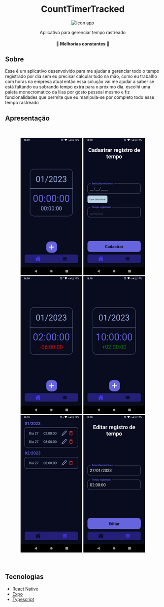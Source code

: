 <h1 align="center">CountTimerTracked</h1>

<div align="center">
  <img 
       src="https://github.com/AstronautoLunar/CountTimerTracked/blob/master/presentation/icon.png" 
       alt="Icon app"
       width="120px"
  />
</div>

<p align="center">Aplicativo para gerenciar tempo rastreado</p>

<h4 align="center">
 🚀 Melhorias constantes 🚀
</h4>

## Sobre
Esse é um aplicativo desenvolvido para me ajudar a gerenciar todo o tempo registrado por dia sem eu precisar calcular tudo na mão, como eu trabalho com horas
na empresa atual então essa solução vai me ajudar a saber se está faltando ou sobrando tempo extra para o próximo dia, escolhi uma paleta monocromático da lilas
por gosto pessoal mesmo e fiz funcionalidades que permite que eu manipula-se por completo todo esse tempo rastreado

## Apresentação

<br/>
<br/>
<div align="center">
  <img
       src="https://github.com/pedropfsf/CountTimerTracked/blob/develop/presentation/screenshot-1.jpeg"
       alt="Screenshot 1"
       width="200px"
   />
   <img
       src="https://github.com/pedropfsf/CountTimerTracked/blob/develop/presentation/screenshot-2.jpeg"
       alt="Screenshot 2"
       width="200px"
   />
   <img
       src="https://github.com/pedropfsf/CountTimerTracked/blob/develop/presentation/screenshot-3.jpeg"
       alt="Screenshot 3"
       width="200px"
   />
   <img
       src="https://github.com/pedropfsf/CountTimerTracked/blob/develop/presentation/screenshot-4.jpeg"
       alt="Screenshot 4"
       width="200px"
   />
   <img
       src="https://github.com/pedropfsf/CountTimerTracked/blob/develop/presentation/screenshot-5.jpeg"
       alt="Screenshot 5"
       width="200px"
   />
   <img
       src="https://github.com/pedropfsf/CountTimerTracked/blob/develop/presentation/screenshot-6.jpeg"
       alt="Screenshot 6"
       width="200px"
   />
</div>

<br/>
<br/>
  
## Tecnologias

- [React Native](https://reactnative.dev/)
- [Expo](https://docs.expo.dev/)
- [Typescript](https://www.typescriptlang.org/)
